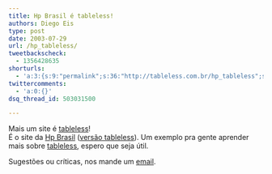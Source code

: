 ```yaml
---
title: Hp Brasil é tableless!
authors: Diego Eis
type: post
date: 2003-07-29
url: /hp_tableless/
tweetbackscheck:
  - 1356428635
shorturls:
  - 'a:3:{s:9:"permalink";s:36:"http://tableless.com.br/hp_tableless";s:7:"tinyurl";s:26:"http://tinyurl.com/3tk77cv";s:4:"isgd";s:19:"http://is.gd/i6HUDP";}'
twittercomments:
  - 'a:0:{}'
dsq_thread_id: 503031500

---
```

Mais um site é [tableless][1]!   
É o site da [Hp Brasil][2] ([versão tableless][1]). Um exemplo pra gente aprender mais sobre [tableless][3], espero que seja útil.
              
Sugestões ou críticas, nos mande um [email][4].

 [1]: http://tableless.com.br/hpbr/
 [2]: http://www.hp.com/country/br/por/welcome.html
 [3]: http://tableless.com.br/ "Tableless"
 [4]: mailto:tableless@tableless.com.br